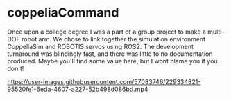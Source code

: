 # coppeliaCommand
Once upon a college degree I was a part of a group project to make a multi-DOF robot arm. We chose to link together the simulation environment CoppeliaSim and ROBOTIS servos using ROS2. The development turnaround was blindingly fast, and there was little to no documentation produced. Maybe you'll find some value here, but I wont blame you if you don't!


https://user-images.githubusercontent.com/57083746/229334821-95520fe1-6eda-4607-a227-52b498d086bd.mp4

